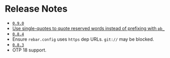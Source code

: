 Release Notes
=============

* [`0.9.0`](https://github.com/basho/erlang_protobuffs/issues?q=milestone%3Aerlang_protobuffs-0.9.0)
 * [Use single-quotes to quote reserved words instead of prefixing with `pb_`](https://github.com/basho/erlang_protobuffs/pull/102)
* [`0.8.4`](https://github.com/basho/erlang_protobuffs/issues?q=milestone%3Aerlang_protobuffs-0.8.4)
 * Ensure `rebar.config` uses `https` dep URLs. `git://` may be blocked.
* [`0.8.3`](https://github.com/basho/erlang_protobuffs/issues?q=milestone%3Aerlang_protobuffs-0.8.3)
 * OTP 18 support.
